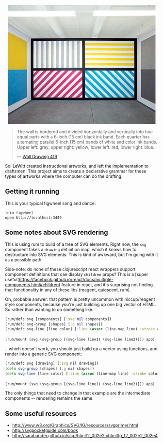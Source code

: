 <p align="center">
  <img title="Wall Drawing 419" alt="Wall Drawing 419" src="https://raw.githubusercontent.com/sch/sol-lewitt/master/resources/public/img/image.jpeg" />
</p>

> The wall is bordered and divided horizontally and vertically into four equal parts with a 6-inch (15 cm) black ink band. Each quarter has alternating parallel 6-inch (15 cm) bands of white and color ink bands. Upper left: gray; upper right: yellow; lower left: red; lower right: blue.
>
> — [Wall Drawing 419](http://www.massmoca.org/lewitt/walldrawing.php?id=419)

Sol LeWitt created instructional artworks, and left the implementation to draftsmen. This project aims to create a declarative grammar for these types of artworks where the computer can do the drafting.


## Getting it running

This is your typical figwheel song and dance:

    lein figwheel
    open http://localhost:3449


## Some notes about SVG rendering

This is using rum to build of a tree of SVG elements. Right now, the `svg` component takes a `drawing` definition map, which it knows how to destructure into SVG elements. This is kind of awkward, but I'm going with it as a possible path.

Side-note: do none of these clojurescript react wrappers support component definitions that can display `children` props? This is a [super useful(https://facebook.github.io/react/docs/multiple-components.html#children) feature in react, and it's surprising not finding that functionality in any of these libs (reagent, quiescent, rum).

Oh, probable answer: that pattern is pretty uncommon with hiccup/reagent style components, because you're just building up one big vector of HTML. So rather than wanting to do something like:

```clojure
(rum/defc svg [components] [:svg nil components])
(rum/defc svg-group [shapes] [:g nil shapes])
(rum/defc svg-line [line color] [:line (assoc (line-map line) :stroke color)])

(rum/mount (svg (svg-group [(svg-line line1) (svg-line line2)])) app)
```

...which doesn't work, you should just build up a vector using functions, and render into a generic SVG component:

```clojure
(rum/defc svg [drawing] [:svg nil drawing])
(defn svg-group [shapes] [:g nil shapes])
(defn svg-line [line color] [:line (assoc (line-map line) :stroke color)])

(rum/mount (svg (svg-group [(svg-line line1) (svg-line line2)])) app)
```

The only things that need to change in that example are the intermediate components -- rendering remains the same.


## Some useful resources

- http://www.w3.org/Graphics/SVG/IG/resources/svgprimer.html
- http://svgpocketguide.com/book
- http://sarabander.github.io/sicp/html/2_002e2.xhtml#g_t2_002e2_002e4
